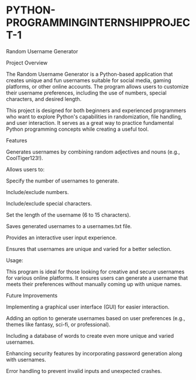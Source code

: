  # PYTHON-PROGRAMMINGINTERNSHIPPROJECT-1

Random Username Generator

Project Overview

The Random Username Generator is a Python-based application that creates unique and fun usernames suitable for social media, gaming platforms, or other online accounts. The program allows users to customize their username preferences, including the use of numbers, special characters, and desired length.

This project is designed for both beginners and experienced programmers who want to explore Python's capabilities in randomization, file handling, and user interaction. It serves as a great way to practice fundamental Python programming concepts while creating a useful tool.

Features

Generates usernames by combining random adjectives and nouns (e.g., CoolTiger123!).

Allows users to:

Specify the number of usernames to generate.

Include/exclude numbers.

Include/exclude special characters.

Set the length of the username (6 to 15 characters).

Saves generated usernames to a usernames.txt file.

Provides an interactive user input experience.

Ensures that usernames are unique and varied for a better selection.

Usage:

This program is ideal for those looking for creative and secure usernames for various online platforms. It ensures users can generate a username that meets their preferences without manually coming up with unique names.

Future Improvements

Implementing a graphical user interface (GUI) for easier interaction.

Adding an option to generate usernames based on user preferences (e.g., themes like fantasy, sci-fi, or professional).

Including a database of words to create even more unique and varied usernames.

Enhancing security features by incorporating password generation along with usernames.

Error handling to prevent invalid inputs and unexpected crashes.
